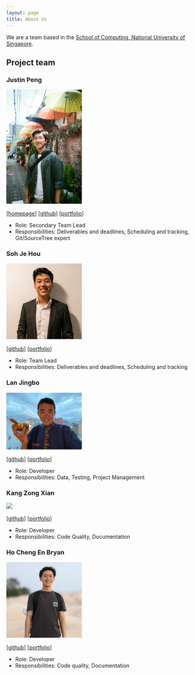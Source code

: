 ```yaml
---
layout: page
title: About Us
---
```


We are a team based in the [School of Computing, National University of Singapore](http://www.comp.nus.edu.sg).

## Project team

### Justin Peng

<img src="images/justinpeng13.png" width="200px">

[[homepage](https://www.justinpeng.com)]
[[github](https://github.com/JustinPeng13)]
[[portfolio](team/justinpeng13.md)]

* Role: Secondary Team Lead
* Responsibilities: Deliverables and deadlines, Scheduling and tracking, Git/SourceTree expert

### Soh Je Hou

<img src="images/jehousoh.png" width="200px">

[[github](http://github.com/jehousoh)]
[[portfolio](team/jehousoh.md)]

* Role: Team Lead
* Responsibilities: Deliverables and deadlines, Scheduling and tracking

### Lan Jingbo

<img src="images/lan-jingbo.png" width="200px">

[[github](http://github.com/Lan-Jingbo)] [[portfolio](team/lanjingbo.md)]

* Role: Developer
* Responsibilities: Data, Testing, Project Management

### Kang Zong Xian

<img src="images/kangzongxian.png" width="200px">

[[github](http://github.com/kangzongxian)]
[[portfolio](team/kangzongxian.md)]

* Role: Developer
* Responsibilities: Code Quality, Documentation

### Ho Cheng En Bryan

<img src="images/bryanhce.png" width="200px">

[[github](http://github.com/bryanhce)]
[[portfolio](team/bryanhce.md)]

* Role: Developer
* Responsibilities: Code quality, Documentation
